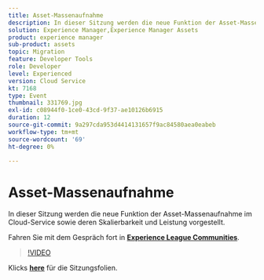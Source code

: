 ```yaml
---
title: Asset-Massenaufnahme
description: In dieser Sitzung werden die neue Funktion der Asset-Massenaufnahme im Cloud-Service sowie deren Skalierbarkeit und Leistung vorgestellt. Diese Sitzung wurde im Rahmen des Adobe Developers Live Content-Ereignisses bereitgestellt.
solution: Experience Manager,Experience Manager Assets
product: experience manager
sub-product: assets
topic: Migration
feature: Developer Tools
role: Developer
level: Experienced
version: Cloud Service
kt: 7168
type: Event
thumbnail: 331769.jpg
exl-id: c08944f0-1ce0-43cd-9f37-ae10126b6915
duration: 12
source-git-commit: 9a297cda953d4414131657f9ac84580aea0eabeb
workflow-type: tm+mt
source-wordcount: '69'
ht-degree: 0%

---
```


# Asset-Massenaufnahme

In dieser Sitzung werden die neue Funktion der Asset-Massenaufnahme im Cloud-Service sowie deren Skalierbarkeit und Leistung vorgestellt.

Fahren Sie mit dem Gespräch fort in **[Experience League Communities](https://adobe.ly/36Yd3v6)**.

>[!VIDEO](https://video.tv.adobe.com/v/331769/?quality=12&learn=on&hidetitle=true)

Klicks **[here](/help/adobe-developers-live/assets/asset-bulk-ingestion.pdf)** für die Sitzungsfolien.
